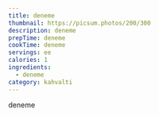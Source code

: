 ```yaml
---
title: deneme
thumbnail: https://picsum.photos/200/300
description: deneme
prepTime: deneme
cookTime: deneme
servings: ee
calories: 1
ingredients:
  - deneme
category: kahvalti
---
```

deneme

